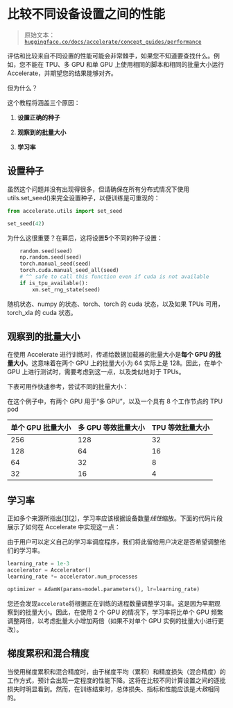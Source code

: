 # 比较不同设备设置之间的性能

> 原始文本：[`huggingface.co/docs/accelerate/concept_guides/performance`](https://huggingface.co/docs/accelerate/concept_guides/performance)

评估和比较来自不同设置的性能可能会非常棘手，如果您不知道要查找什么。例如，您不能在 TPU、多 GPU 和单 GPU 上使用相同的脚本和相同的批量大小运行 Accelerate，并期望您的结果能够对齐。

但为什么？

这个教程将涵盖三个原因：

1.  **设置正确的种子**

1.  **观察到的批量大小**

1.  **学习率**

## 设置种子

虽然这个问题并没有出现得很多，但请确保在所有分布式情况下使用 utils.set_seed()来完全设置种子，以便训练是可重现的：

```py
from accelerate.utils import set_seed

set_seed(42)
```

为什么这很重要？在幕后，这将设置**5**个不同的种子设置：

```py
    random.seed(seed)
    np.random.seed(seed)
    torch.manual_seed(seed)
    torch.cuda.manual_seed_all(seed)
    # ^^ safe to call this function even if cuda is not available
    if is_tpu_available():
        xm.set_rng_state(seed)
```

随机状态、numpy 的状态、torch、torch 的 cuda 状态，以及如果 TPUs 可用，torch_xla 的 cuda 状态。

## 观察到的批量大小

在使用 Accelerate 进行训练时，传递给数据加载器的批量大小是**每个 GPU 的批量大小**。这意味着在两个 GPU 上的批量大小为 64 实际上是 128。因此，在单个 GPU 上进行测试时，需要考虑到这一点，以及类似地对于 TPUs。

下表可用作快速参考，尝试不同的批量大小：

在这个例子中，有两个 GPU 用于“多 GPU”，以及一个具有 8 个工作节点的 TPU pod

| 单个 GPU 批量大小 | 多 GPU 等效批量大小 | TPU 等效批量大小 |
| --- | --- | --- |
| 256 | 128 | 32 |
| 128 | 64 | 16 |
| 64 | 32 | 8 |
| 32 | 16 | 4 |

## 学习率

正如多个来源所指出[[1](https://aws.amazon.com/blogs/machine-learning/scalable-multi-node-deep-learning-training-using-gpus-in-the-aws-cloud/)][[2](https://docs.nvidia.com/clara/clara-train-sdk/pt/model.html#classification-models-multi-gpu-training)]，学习率应该根据设备数量*线性*缩放。下面的代码片段展示了如何在 Accelerate 中实现这一点：

由于用户可以定义自己的学习率调度程序，我们将此留给用户决定是否希望调整他们的学习率。

```py
learning_rate = 1e-3
accelerator = Accelerator()
learning_rate *= accelerator.num_processes

optimizer = AdamW(params=model.parameters(), lr=learning_rate)
```

您还会发现`accelerate`将根据正在训练的进程数量调整学习率。这是因为早期观察到的批量大小。因此，在使用 2 个 GPU 的情况下，学习率将比单个 GPU 频繁调整两倍，以考虑批量大小增加两倍（如果不对单个 GPU 实例的批量大小进行更改）。

## 梯度累积和混合精度

当使用梯度累积和混合精度时，由于梯度平均（累积）和精度损失（混合精度）的工作方式，预计会出现一定程度的性能下降。这将在比较不同计算设置之间的逐批损失时明显看到。然而，在训练结束时，总体损失、指标和性能应该是*大致*相同的。
